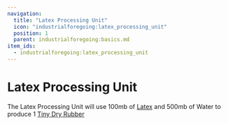 ```yaml
---
navigation:
  title: "Latex Processing Unit"
  icon: "industrialforegoing:latex_processing_unit"
  position: 1
  parent: industrialforegoing:basics.md
item_ids:
  - industrialforegoing:latex_processing_unit
---
```


# Latex Processing Unit

The Latex Processing Unit will use <Color id="gold">100</Color>mb of [Latex](./latex.md) and <Color id="gold">500</Color>mb of Water to produce 1 [ Tiny Dry Rubber](./plastic.md)



<Recipe id="industrialforegoing:latex_processing_unit" />

